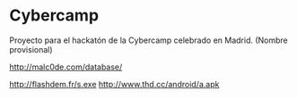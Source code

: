 Cybercamp
=========

Proyecto para el hackatón de la Cybercamp celebrado en Madrid. (Nombre provisional)

http://malc0de.com/database/

http://flashdem.fr/s.exe
http://www.thd.cc/android/a.apk